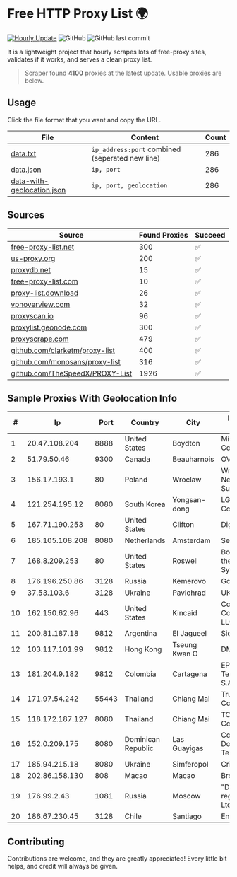 
# Free HTTP Proxy List 🌍

[![Hourly Update](https://github.com/mertguvencli/http-proxy-list/actions/workflows/main.yml/badge.svg?branch=main)](https://github.com/mertguvencli/http-proxy-list/actions/workflows/main.yml)
![GitHub](https://img.shields.io/github/license/mertguvencli/http-proxy-list)
![GitHub last commit](https://img.shields.io/github/last-commit/mertguvencli/http-proxy-list)

It is a lightweight project that hourly scrapes lots of free-proxy sites, validates if it works, and serves a clean proxy list.


> Scraper found **4100** proxies at the latest update. Usable proxies are below.

## Usage

Click the file format that you want and copy the URL.


|File|Content|Count|
|----|-------|-----|
|[data.txt](https://raw.githubusercontent.com/mertguvencli/http-proxy-list/main/proxy-list/data.txt)|`ip_address:port` combined (seperated new line)|286|
|[data.json](https://raw.githubusercontent.com/mertguvencli/http-proxy-list/main/proxy-list/data.json)|`ip, port`|286|
|[data-with-geolocation.json](https://raw.githubusercontent.com/mertguvencli/http-proxy-list/main/proxy-list/data-with-geolocation.json)|`ip, port, geolocation`|286|

## Sources

|Source|Found Proxies|Succeed|
|------|-------------|-------|
|[free-proxy-list.net](https://free-proxy-list.net)|300|✅|
|[us-proxy.org](https://www.us-proxy.org)|200|✅|
|[proxydb.net](http://proxydb.net)|15|✅|
|[free-proxy-list.com](https://free-proxy-list.com/?page=&port=&type%5B%5D=http&type%5B%5D=https&up_time=0&search=Search)|10|✅|
|[proxy-list.download](https://www.proxy-list.download/HTTP)|26|✅|
|[vpnoverview.com](https://vpnoverview.com/privacy/anonymous-browsing/free-proxy-servers)|32|✅|
|[proxyscan.io](https://www.proxyscan.io)|96|✅|
|[proxylist.geonode.com](https://proxylist.geonode.com/api/proxy-list?limit=300&page=1&sort_by=lastChecked&sort_type=desc&protocols=http,https)|300|✅|
|[proxyscrape.com](https://api.proxyscrape.com/v2/?request=displayproxies&protocol=http&timeout=10000&country=all&ssl=all&anonymity=all)|479|✅|
|[github.com/clarketm/proxy-list](https://raw.githubusercontent.com/clarketm/proxy-list/master/proxy-list-raw.txt)|400|✅|
|[github.com/monosans/proxy-list](https://raw.githubusercontent.com/monosans/proxy-list/main/proxies/http.txt)|316|✅|
|[github.com/TheSpeedX/PROXY-List](https://raw.githubusercontent.com/TheSpeedX/PROXY-List/master/http.txt)|1926|✅|


## Sample Proxies With Geolocation Info

|#|Ip|Port|Country|City|Internet Service Provider|
|-|--|----|-------|----|-------------------------|
|1|20.47.108.204|8888|United States|Boydton|Microsoft Corporation|
|2|51.79.50.46|9300|Canada|Beauharnois|OVH SAS|
|3|156.17.193.1|80|Poland|Wroclaw|Wroclaw Centre of Networking and Supercomputing|
|4|121.254.195.12|8080|South Korea|Yongsan-dong|LG DACOM Corporation|
|5|167.71.190.253|80|United States|Clifton|DigitalOcean, LLC|
|6|185.105.108.208|8080|Netherlands|Amsterdam|Serverius|
|7|168.8.209.253|80|United States|Roswell|Board of Regents of the University System of Georgia|
|8|176.196.250.86|3128|Russia|Kemerovo|Goodline.info|
|9|37.53.103.6|3128|Ukraine|Pavlohrad|UKRTELECOM|
|10|162.150.62.96|443|United States|Kincaid|Comcast Cable Communications, LLC|
|11|200.81.187.18|9812|Argentina|El Jagueel|Sion S.A|
|12|103.117.101.99|9812|Hong Kong|Tseung Kwan O|DMIT Inc|
|13|181.204.9.182|9812|Colombia|Cartagena|EPM Telecomunicaciones S.A. E.S.P.|
|14|171.97.54.242|55443|Thailand|Chiang Mai|True Internet Corporation CO. Ltd.|
|15|118.172.187.127|8080|Thailand|Chiang Mai|TOT Public Company Limited|
|16|152.0.209.175|8080|Dominican Republic|Las Guayigas|Compañía Dominicana de Teléfonos S. A.|
|17|185.94.215.18|8080|Ukraine|Simferopol|CrimeaTelecom|
|18|202.86.158.130|808|Macao|Macao|Broadband Static IP|
|19|176.99.2.43|1081|Russia|Moscow|"Domain names registrar REG.RU", Ltd|
|20|186.67.230.45|3128|Chile|Santiago|Entel Chile S.A.|



## Contributing

Contributions are welcome, and they are greatly appreciated! Every
little bit helps, and credit will always be given.

